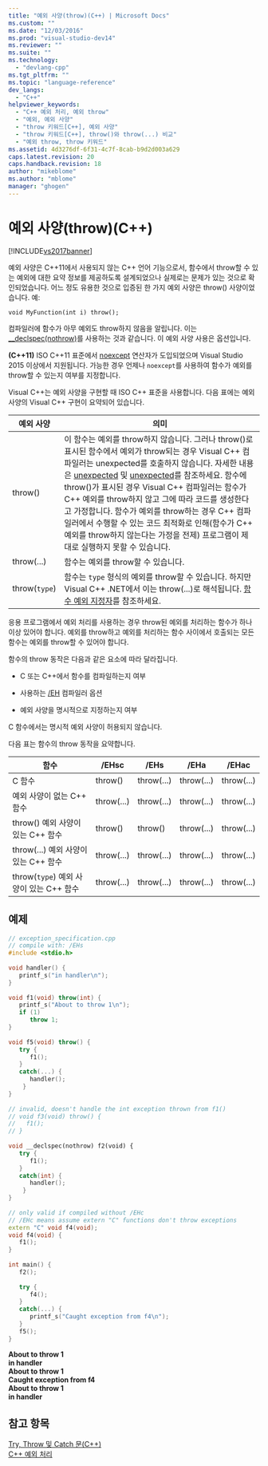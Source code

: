 ```yaml
---
title: "예외 사양(throw)(C++) | Microsoft Docs"
ms.custom: ""
ms.date: "12/03/2016"
ms.prod: "visual-studio-dev14"
ms.reviewer: ""
ms.suite: ""
ms.technology: 
  - "devlang-cpp"
ms.tgt_pltfrm: ""
ms.topic: "language-reference"
dev_langs: 
  - "C++"
helpviewer_keywords: 
  - "C++ 예외 처리, 예외 throw"
  - "예외, 예외 사양"
  - "throw 키워드[C++], 예외 사양"
  - "throw 키워드[C++], throw()와 throw(...) 비교"
  - "예외 throw, throw 키워드"
ms.assetid: 4d3276df-6f31-4c7f-8cab-b9d2d003a629
caps.latest.revision: 20
caps.handback.revision: 18
author: "mikeblome"
ms.author: "mblome"
manager: "ghogen"
---
```

# 예외 사양(throw)(C++)
[!INCLUDE[vs2017banner](../assembler/inline/includes/vs2017banner.md)]

예외 사양은 C\+\+11에서 사용되지 않는 C\+\+ 언어 기능으로서,  함수에서 throw할 수 있는 예외에 대한 요약 정보를 제공하도록 설계되었으나 실제로는 문제가 있는 것으로 확인되었습니다.  어느 정도 유용한 것으로 입증된 한 가지 예외 사양은 throw\(\) 사양이었습니다.  예:  
  
```  
void MyFunction(int i) throw();  
```  
  
 컴파일러에 함수가 아무 예외도 throw하지 않음을 알립니다.  이는 [\_\_declspec\(nothrow\)](../cpp/nothrow-cpp.md)를 사용하는 것과 같습니다.  이 예외 사양 사용은 옵션입니다.  
  
 **\(C\+\+11\)** ISO C\+\+11 표준에서 [noexcept](../cpp/noexcept-cpp.md) 연산자가 도입되었으며 Visual Studio 2015 이상에서 지원됩니다.  가능한 경우 언제나 `noexcept`를 사용하여 함수가 예외를 throw할 수 있는지 여부를 지정합니다.  
  
 Visual C\+\+는 예외 사양을 구현할 때 ISO C\+\+ 표준을 사용합니다.  다음 표에는 예외 사양의 Visual C\+\+ 구현이 요약되어 있습니다.  
  
|예외 사양|의미|  
|-----------|--------|  
|throw\(\)|이 함수는 예외를 throw하지 않습니다.  그러나 throw\(\)로 표시된 함수에서 예외가 throw되는 경우 Visual C\+\+ 컴파일러는 unexpected를 호출하지 않습니다. 자세한 내용은 [unexpected](../c-runtime-library/reference/unexpected-crt.md) 및 [unexpected](../Topic/unexpected%20\(%3Cexception%3E\).md)를 참조하세요.  함수에 throw\(\)가 표시된 경우 Visual C\+\+ 컴파일러는 함수가 C\+\+ 예외를 throw하지 않고 그에 따라 코드를 생성한다고 가정합니다.  함수가 예외를 throw하는 경우 C\+\+ 컴파일러에서 수행할 수 있는 코드 최적화로 인해\(함수가 C\+\+ 예외를 throw하지 않는다는 가정을 전제\) 프로그램이 제대로 실행하지 못할 수 있습니다.|  
|throw\(...\)|함수는 예외를 throw할 수 있습니다.|  
|throw\(`type`\)|함수는 `type` 형식의 예외를 throw할 수 있습니다.  하지만 Visual C\+\+ .NET에서 이는 throw\(...\)로 해석됩니다.  [함수 예외 지정자](../misc/15-4-function-exception-specifiers.md)를 참조하세요.|  
  
 응용 프로그램에서 예외 처리를 사용하는 경우 throw된 예외를 처리하는 함수가 하나 이상 있어야 합니다.  예외를 throw하고 예외를 처리하는 함수 사이에서 호출되는 모든 함수는 예외를 throw할 수 있어야 합니다.  
  
 함수의 throw 동작은 다음과 같은 요소에 따라 달라집니다.  
  
-   C 또는 C\+\+에서 함수를 컴파일하는지 여부  
  
-   사용하는 [\/EH](../build/reference/eh-exception-handling-model.md) 컴파일러 옵션  
  
-   예외 사양을 명시적으로 지정하는지 여부  
  
 C 함수에서는 명시적 예외 사양이 허용되지 않습니다.  
  
 다음 표는 함수의 throw 동작을 요약합니다.  
  
|함수|\/EHsc|\/EHs|\/EHa|\/EHac|  
|--------|------------|-----------|-----------|------------|  
|C 함수|throw\(\)|throw\(...\)|throw\(...\)|throw\(...\)|  
|예외 사양이 없는 C\+\+ 함수|throw\(...\)|throw\(...\)|throw\(...\)|throw\(...\)|  
|throw\(\) 예외 사양이 있는 C\+\+ 함수|throw\(\)|throw\(\)|throw\(...\)|throw\(...\)|  
|throw\(...\) 예외 사양이 있는 C\+\+ 함수|throw\(...\)|throw\(...\)|throw\(...\)|throw\(...\)|  
|throw\(`type`\) 예외 사양이 있는 C\+\+ 함수|throw\(...\)|throw\(...\)|throw\(...\)|throw\(...\)|  
  
## 예제  
  
```cpp  
// exception_specification.cpp  
// compile with: /EHs  
#include <stdio.h>  
  
void handler() {  
   printf_s("in handler\n");  
}  
  
void f1(void) throw(int) {  
   printf_s("About to throw 1\n");  
   if (1)  
      throw 1;  
}  
  
void f5(void) throw() {  
   try {  
      f1();  
   }  
   catch(...) {  
      handler();  
    }  
}  
  
// invalid, doesn't handle the int exception thrown from f1()  
// void f3(void) throw() {  
//   f1();  
// }  
  
void __declspec(nothrow) f2(void) {  
   try {  
      f1();  
   }  
   catch(int) {  
      handler();  
    }  
}  
  
// only valid if compiled without /EHc   
// /EHc means assume extern "C" functions don't throw exceptions  
extern "C" void f4(void);  
void f4(void) {  
   f1();  
}  
  
int main() {  
   f2();  
  
   try {  
      f4();  
   }  
   catch(...) {  
      printf_s("Caught exception from f4\n");  
   }  
   f5();  
}  
```  
  
  **About to throw 1**  
**in handler**  
**About to throw 1**  
**Caught exception from f4**  
**About to throw 1**  
**in handler**   
## 참고 항목  
 [Try, Throw 및 Catch 문\(C\+\+\)](../cpp/try-throw-and-catch-statements-cpp.md)   
 [C\+\+ 예외 처리](../cpp/cpp-exception-handling.md)